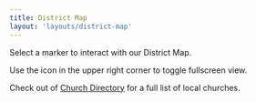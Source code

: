 ```yaml
---
title: District Map
layout: 'layouts/district-map'
---
```


Select a marker to interact with our District Map.

Use the icon in the upper right corner to toggle fullscreen view.

Check out of [Church Directory](/directory/) for a full list of local churches.
